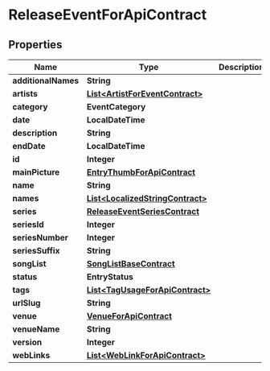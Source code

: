 

# ReleaseEventForApiContract

## Properties

Name | Type | Description | Notes
------------ | ------------- | ------------- | -------------
**additionalNames** | **String** |  |  [optional]
**artists** | [**List&lt;ArtistForEventContract&gt;**](ArtistForEventContract.md) |  |  [optional]
**category** | **EventCategory** |  |  [optional]
**date** | **LocalDateTime** |  |  [optional]
**description** | **String** |  |  [optional]
**endDate** | **LocalDateTime** |  |  [optional]
**id** | **Integer** |  |  [optional]
**mainPicture** | [**EntryThumbForApiContract**](EntryThumbForApiContract.md) |  |  [optional]
**name** | **String** |  |  [optional]
**names** | [**List&lt;LocalizedStringContract&gt;**](LocalizedStringContract.md) |  |  [optional]
**series** | [**ReleaseEventSeriesContract**](ReleaseEventSeriesContract.md) |  |  [optional]
**seriesId** | **Integer** |  |  [optional]
**seriesNumber** | **Integer** |  |  [optional]
**seriesSuffix** | **String** |  |  [optional]
**songList** | [**SongListBaseContract**](SongListBaseContract.md) |  |  [optional]
**status** | **EntryStatus** |  |  [optional]
**tags** | [**List&lt;TagUsageForApiContract&gt;**](TagUsageForApiContract.md) |  |  [optional]
**urlSlug** | **String** |  |  [optional]
**venue** | [**VenueForApiContract**](VenueForApiContract.md) |  |  [optional]
**venueName** | **String** |  |  [optional]
**version** | **Integer** |  |  [optional]
**webLinks** | [**List&lt;WebLinkForApiContract&gt;**](WebLinkForApiContract.md) |  |  [optional]



